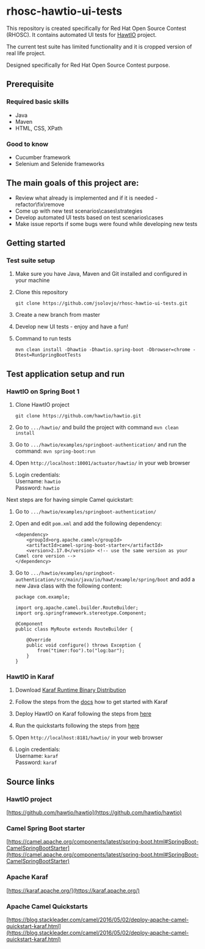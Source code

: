 # rhosc-hawtio-ui-tests
This repository is created specifically for Red Hat Open Source Contest (RHOSC). It contains automated UI tests for [HawtIO](https://hawt.io/) project.  

The current test suite has limited functionality and it is cropped version of real life project.  

Designed specifically for Red Hat Open Source Contest purpose.

## Prerequisite
### Required basic skills
- Java
- Maven
- HTML, CSS, XPath

### Good to know 
- Cucumber framework
- Selenium and Selenide frameworks

## The main goals of this project are:
- Review what already is implemented and if it is needed - refactor\fix\remove
- Come up with new test scenarios\cases\strategies
- Develop automated UI tests based on test scenarios\cases
- Make issue reports if some bugs were found while developing new tests

## Getting started
### Test suite setup
1. Make sure you have Java, Maven and Git installed and configured in your machine

2. Clone this repository
    ```
    git clone https://github.com/jsolovjo/rhosc-hawtio-ui-tests.git
    ```
3. Create a new branch from master

4. Develop new UI tests - enjoy and have a fun!

5. Command to run tests
   ```
   mvn clean install -Dhawtio -Dhawtio.spring-boot -Dbrowser=chrome -Dtest=RunSpringBootTests
   ```

## Test application setup and run
### HawtIO on Spring Boot 1
1. Clone HawtIO project
    ```
    git clone https://github.com/hawtio/hawtio.git
    ```
    
2. Go to `.../hawtio/` and build the project with command `mvn clean install`    
    
3. Go to `.../hawtio/examples/springboot-authentication/` and run the command: `mvn spring-boot:run`

4. Open `http://localhost:10001/actuator/hawtio/` in your web browser

5. Login credentials:  
Username: `hawtio`  
Password: `hawtio`

Next steps are for having simple Camel quickstart:

1. Go to `.../hawtio/examples/springboot-authentication/`

2. Open and edit `pom.xml` and add the following dependency:
    ```
    <dependency>
        <groupId>org.apache.camel</groupId>
        <artifactId>camel-spring-boot-starter</artifactId>
        <version>2.17.0</version> <!-- use the same version as your Camel core version -->
    </dependency>
    ```
    
3. Go to `.../hawtio/examples/springboot-authentication/src/main/java/io/hawt/example/spring/boot` and add a new Java class with the following content:
    ```
    package com.example;

    import org.apache.camel.builder.RouteBuilder;
    import org.springframework.stereotype.Component;

    @Component
    public class MyRoute extends RouteBuilder {

        @Override
        public void configure() throws Exception {
            from("timer:foo").to("log:bar");
        }
    }
    ```

### HawtIO in Karaf
1. Download [Karaf Runtime Binary Distribution](https://karaf.apache.org/download.html)

2. Follow the steps from the [docs](https://karaf.apache.org/get-started.html) how to get started with Karaf

3. Deploy HawtIO on Karaf following the steps from [here](https://hawt.io/docs/get-started/#deploying-on-apache-karaf)

4. Run the quickstarts following the steps from [here](https://blog.stackleader.com/camel/2016/05/02/deploy-apache-camel-quickstart-karaf.html)

5. Open `http://localhost:8181/hawtio/` in your web browser

6. Login credentials:  
Username: `karaf`  
Password: `karaf`

## Source links
### HawtIO project
[https://github.com/hawtio/hawtio](https://github.com/hawtio/hawtio)

### Camel Spring Boot starter
[https://camel.apache.org/components/latest/spring-boot.html#SpringBoot-CamelSpringBootStarter](https://camel.apache.org/components/latest/spring-boot.html#SpringBoot-CamelSpringBootStarter)

### Apache Karaf
[https://karaf.apache.org/](https://karaf.apache.org/)

### Apache Camel Quickstarts
[https://blog.stackleader.com/camel/2016/05/02/deploy-apache-camel-quickstart-karaf.html](https://blog.stackleader.com/camel/2016/05/02/deploy-apache-camel-quickstart-karaf.html)
